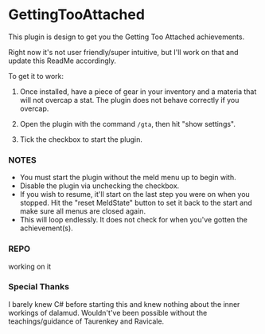 # GettingTooAttached

This plugin is design to get you the Getting Too Attached achievements.

Right now it's not user friendly/super intuitive, but I'll work on that and update this ReadMe accordingly.

To get it to work:

1. Once installed, have a piece of gear in your inventory and a materia that will not overcap a stat. The plugin does not behave correctly if you overcap.

2. Open the plugin with the command `/gta`, then hit "show settings".

3. Tick the checkbox to start the plugin.

### NOTES

-   You must start the plugin without the meld menu up to begin with.
-   Disable the plugin via unchecking the checkbox.
-   If you wish to resume, it'll start on the last step you were on when you stopped. Hit the "reset MeldState" button to set it back to the start and make sure all menus are closed again.
-   This will loop endlessly. It does not check for when you've gotten the achievement(s).

### REPO

working on it

### Special Thanks

I barely knew C# before starting this and knew nothing about the inner workings of dalamud. Wouldn't've been possible without the teachings/guidance of Taurenkey and Ravicale.
